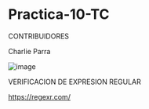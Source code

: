 # Practica-10-TC
CONTRIBUIDORES

Charlie Parra

![image](https://user-images.githubusercontent.com/88689761/198859871-db09dbba-9fd5-4ef2-98e4-36d8a52bd480.png)


VERIFICACION DE EXPRESION REGULAR

https://regexr.com/




